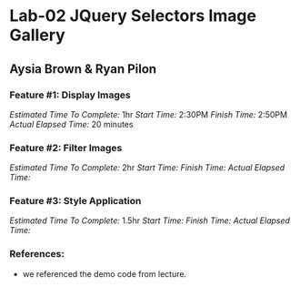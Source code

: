 # Lab-02 JQuery Selectors Image Gallery
## Aysia Brown & Ryan Pilon

### Feature #1: Display Images
*Estimated Time To Complete:* 1hr
*Start Time:* 2:30PM
*Finish Time:* 2:50PM
*Actual Elapsed Time:* 20 minutes

### Feature #2: Filter Images
*Estimated Time To Complete:* 2hr
*Start Time:*
*Finish Time:*
*Actual Elapsed Time:*

### Feature #3: Style Application
*Estimated Time To Complete:* 1.5hr
*Start Time:*
*Finish Time:*
*Actual Elapsed Time:*


### References:
- we referenced the demo code from lecture. 